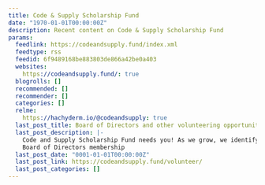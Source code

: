 ```yaml
---
title: Code & Supply Scholarship Fund
date: "1970-01-01T00:00:00Z"
description: Recent content on Code & Supply Scholarship Fund
params:
  feedlink: https://codeandsupply.fund/index.xml
  feedtype: rss
  feedid: 6f9489168be883803de866a42be0a403
  websites:
    https://codeandsupply.fund/: true
  blogrolls: []
  recommended: []
  recommender: []
  categories: []
  relme:
    https://hachyderm.io/@codeandsupply: true
  last_post_title: Board of Directors and other volunteering opportunities
  last_post_description: |-
    Code and Supply Scholarship Fund needs you! As we grow, we identify opportunities to streamline and expedite the process of turning donations into successful outcomes.
    Board of Directors membership
  last_post_date: "0001-01-01T00:00:00Z"
  last_post_link: https://codeandsupply.fund/volunteer/
  last_post_categories: []
---
```

